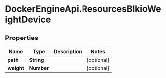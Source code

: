 # DockerEngineApi.ResourcesBlkioWeightDevice

## Properties
Name | Type | Description | Notes
------------ | ------------- | ------------- | -------------
**path** | **String** |  | [optional] 
**weight** | **Number** |  | [optional] 


